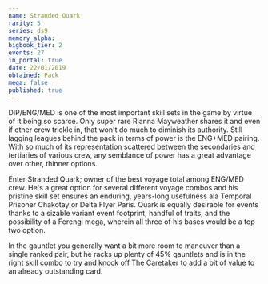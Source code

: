 ```yaml
---
name: Stranded Quark
rarity: 5
series: ds9
memory_alpha:
bigbook_tier: 2
events: 27
in_portal: true
date: 22/01/2019
obtained: Pack
mega: false
published: true
---
```


DIP/ENG/MED is one of the most important skill sets in the game by virtue of it being so scarce. Only super rare Rianna Mayweather shares it and even if other crew trickle in, that won't do much to diminish its authority. Still lagging leagues behind the pack in terms of power is the ENG+MED pairing. With so much of its representation scattered between the secondaries and tertiaries of various crew, any semblance of power has a great advantage over other, thinner options.

Enter Stranded Quark; owner of the best voyage total among ENG/MED crew. He's a great option for several different voyage combos and his pristine skill set ensures an enduring, years-long usefulness ala Temporal Prisoner Chakotay or Delta Flyer Paris. Quark is equally desirable for events thanks to a sizable variant event footprint, handful of traits, and the possibility of a Ferengi mega, wherein all three of his bases would be a top two option.

In the gauntlet you generally want a bit more room to maneuver than a single ranked pair, but he racks up plenty of 45% gauntlets and is in the right skill combo to try and knock off The Caretaker to add a bit of value to an already outstanding card.
